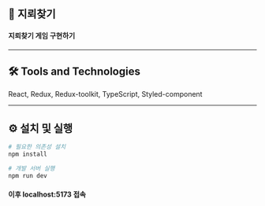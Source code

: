 ## 📝 지뢰찾기

#### 지뢰찾기 게임 구현하기

---

## 🛠️ Tools and Technologies

React, Redux, Redux-toolkit, TypeScript, Styled-component

---

## ⚙ 설치 및 실행

```bash
# 필요한 의존성 설치
npm install

# 개발 서버 실행
npm run dev
```

#### 이후 localhost:5173 접속

